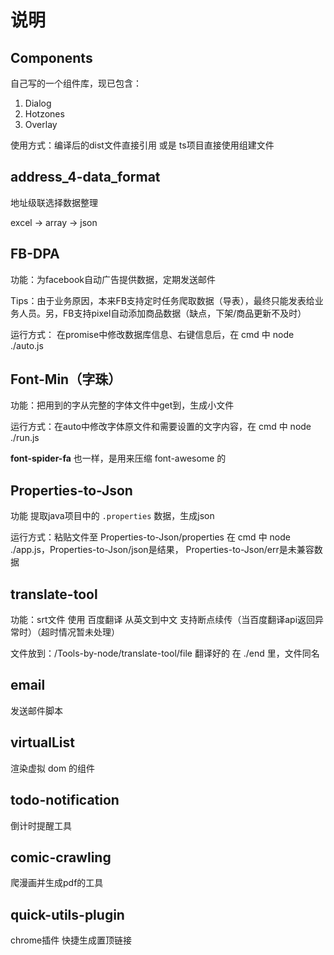 # 说明

## Components

自己写的一个组件库，现已包含：

1. Dialog
2. Hotzones
3. Overlay

使用方式：编译后的dist文件直接引用 或是 ts项目直接使用组建文件

## address_4-data_format

地址级联选择数据整理

excel -> array -> json

## FB-DPA

功能：为facebook自动广告提供数据，定期发送邮件

Tips：由于业务原因，本来FB支持定时任务爬取数据（导表），最终只能发表给业务人员。另，FB支持pixel自动添加商品数据（缺点，下架/商品更新不及时）

运行方式： 在promise中修改数据库信息、右键信息后，在 cmd 中 node ./auto.js

## Font-Min（字珠）

功能：把用到的字从完整的字体文件中get到，生成小文件

运行方式：在auto中修改字体原文件和需要设置的文字内容，在 cmd 中 node ./run.js

**font-spider-fa** 也一样，是用来压缩 font-awesome 的

## Properties-to-Json

功能 提取java项目中的 `.properties` 数据，生成json

运行方式：粘贴文件至 Properties-to-Json/properties 在 cmd 中 node ./app.js，Properties-to-Json/json是结果， Properties-to-Json/err是未兼容数据

## translate-tool

功能：srt文件 使用 百度翻译 从英文到中文 支持断点续传（当百度翻译api返回异常时）（超时情况暂未处理）

文件放到：/Tools-by-node/translate-tool/file 翻译好的 在 ./end 里，文件同名

## email

发送邮件脚本

## virtualList

渲染虚拟 dom 的组件

## todo-notification

倒计时提醒工具

## comic-crawling

爬漫画并生成pdf的工具

## quick-utils-plugin

chrome插件 快捷生成置顶链接

